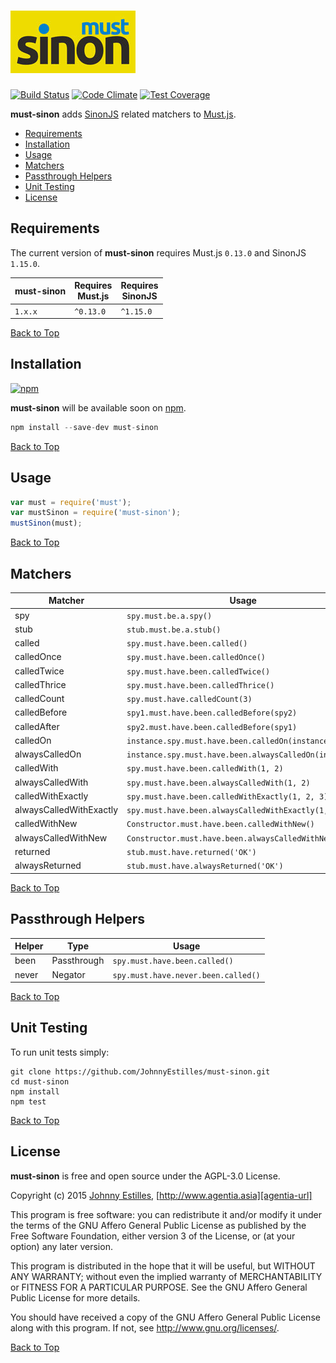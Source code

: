 # <a name="top"></a>![must-sinon logo][logo-url]

[![Build Status][travis-badge]][travis-url]
[![Code Climate][gpa-badge]][codeclimate-url]
[![Test Coverage][coverage-badge]][codeclimate-url]

**must-sinon** adds [SinonJS][sinon-url] related matchers to [Must.js][must-url].

- [Requirements](#requirements)
- [Installation](#installation)
- [Usage](#usage)
- [Matchers](#matchers)
- [Passthrough Helpers](#passthrough)
- [Unit Testing](#unit-testing)
- [License](#license)

<a name="requirements"></a>
## Requirements
The current version of **must-sinon** requires Must.js `0.13.0` and SinonJS `1.15.0`.

must-sinon | Requires<br>Must.js | Requires<br>SinonJS
--- | --- | ---
`1.x.x` | `^0.13.0` | `^1.15.0`

[Back to Top](#top)

<a name="installation"></a>
## Installation
[![npm][npm-badge]][npm-url]

**must-sinon** will be available soon on [npm][npm-url].

```js
npm install --save-dev must-sinon
```

[Back to Top](#top)

<a name="usage"></a>
## Usage
```js
var must = require('must');
var mustSinon = require('must-sinon');
mustSinon(must);
```

[Back to Top](#top)

<a name="matchers"></a>
## Matchers

Matcher | Usage
--- | ---
spy | `spy.must.be.a.spy()`
stub | `stub.must.be.a.stub()`
called | `spy.must.have.been.called()`
calledOnce | `spy.must.have.been.calledOnce()`
calledTwice | `spy.must.have.been.calledTwice()`
calledThrice | `spy.must.have.been.calledThrice()`
calledCount | `spy.must.have.calledCount(3)`
calledBefore | `spy1.must.have.been.calledBefore(spy2)`
calledAfter | `spy2.must.have.been.calledBefore(spy1)`
calledOn | `instance.spy.must.have.been.calledOn(instance)`
alwaysCalledOn | `instance.spy.must.have.been.alwaysCalledOn(instance)`
calledWith | `spy.must.have.been.calledWith(1, 2)`
alwaysCalledWith | `spy.must.have.been.alwaysCalledWith(1, 2)`
calledWithExactly | `spy.must.have.been.calledWithExactly(1, 2, 3)`
alwaysCalledWithExactly | `spy.must.have.been.alwaysCalledWithExactly(1, 2, 3)`
calledWithNew | `Constructor.must.have.been.calledWithNew()`
alwaysCalledWithNew | `Constructor.must.have.been.alwaysCalledWithNew()`
returned | `stub.must.have.returned('OK')`
alwaysReturned | `stub.must.have.alwaysReturned('OK')`

[Back to Top](#top)

<a name="passthrough"></a>
## Passthrough Helpers

Helper | Type | Usage
--- | --- | ---
been | Passthrough | `spy.must.have.been.called()`
never | Negator | `spy.must.have.never.been.called()`

[Back to Top](#top)

<a name="unit-testing"></a>
## Unit Testing
To run unit tests simply:

```
git clone https://github.com/JohnnyEstilles/must-sinon.git
cd must-sinon
npm install
npm test
```

[Back to Top](#top)

<a name="license"></a>
## License
**must-sinon** is free and open source under the AGPL-3.0 License.

Copyright (c) 2015 [Johnny Estilles][jme-url], [http://www.agentia.asia][agentia-url]

This program is free software: you can redistribute it and/or modify
it under the terms of the GNU Affero General Public License as
published by the Free Software Foundation, either version 3 of the
License, or (at your option) any later version.

This program is distributed in the hope that it will be useful,
but WITHOUT ANY WARRANTY; without even the implied warranty of
MERCHANTABILITY or FITNESS FOR A PARTICULAR PURPOSE.  See the
GNU Affero General Public License for more details.

You should have received a copy of the GNU Affero General Public License
along with this program.  If not, see <http://www.gnu.org/licenses/>.

[Back to Top](#top)

[jme-url]: https://github.com/JohnnyEstilles
[agentia-url]: http://www.agentia.asia

[travis-badge]: https://travis-ci.org/JohnnyEstilles/must-sinon.svg?branch=master
[travis-url]: https://travis-ci.org/JohnnyEstilles/must-sinon

[codeclimate-url]: https://codeclimate.com/github/JohnnyEstilles/must-sinon
[gpa-badge]: https://codeclimate.com/github/JohnnyEstilles/must-sinon/badges/gpa.svg
[coverage-badge]: https://codeclimate.com/github/JohnnyEstilles/must-sinon/badges/coverage.svg

[npm-badge]: https://badge.fury.io/js/must-sinon.svg
[npm-url]: https://npmjs.org/package/must-sinon

[logo-url]: media/logo-must-sinon.jpg
[must-url]: https://github.com/moll/js-must
[sinon-url]: http://sinonjs.org
